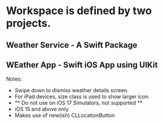 
# Workspace is defined by two projects. 

## Weather Service - A Swift Package

## WEather App - Swift iOS App using UIKit


Notes: 
- Swipe down to dismiss weather details screen. 
- For iPad devices, size class is used to show larger icon. 
- ** Do not use on iOS 17 Simulators, not supported **
- iOS 15 and above only 
- Makes use of new(ish) CLLocationButton
